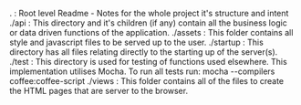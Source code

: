 . :	Root level Readme - Notes for the whole project it's structure and intent
./api :	This directory and it's children (if any) contain all the business logic or data driven functions of the application.
./assets :	This folder contains all style and javascript files to be served up to the user.
./startup :	This directory has all files relating directly to the starting up of the server(s).
./test :	This directory is used for testing of functions used elsewhere. This implementation utilises Mocha. To run all tests run: mocha --compilers coffee:coffee-script
./views :	This folder contains all of the files to create the HTML pages that are server to the browser.
